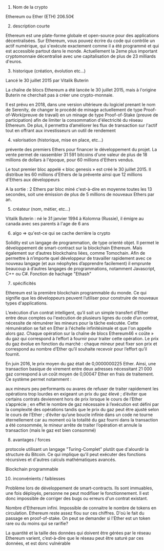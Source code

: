 1. Nom de la crypto

Ethereum ou Ether (ETH) 206.50€

2. description courte

Ethereum est une plate-forme globale et open-source pour des applications décentralisées. Sur Ethereum, vous pouvez écrire du code qui contrôle un actif numérique, qui s'exécute exactement comme il a été programmé et qui est accessible partout dans le monde. Actuellement la 2eme plus important cryptomonnaie décentralisé avec une capitalisation de plus de 23 milliards d'euros.

3. historique (création, évolution etc...)

Lancé le 30 juillet 2015 par Vitalik Buterin

La chaîne de blocs Ethereum a été lancée le 30 juillet 2015, mais à l'origine Buterin ne cherchait pas à créer une crypto-monnaie.

Il est prévu en 2018, dans une version ultérieure du logiciel prenant le nom de Serenity, de changer le procédé de minage actuellement de type Proof-of-Work(preuve de travail) en un minage de type Proof-of-Stake (preuve de participation) afin de limiter la consommation d'électricité du réseau Ethereum. De plus, il permettra d’améliorer les flux de transaction sur l'actif tout en offrant aux investisseurs un outil de rendement

4. valorisation (historique, mise en place, etc...)

prévente des premiers Ethers pour financer le développement du projet. La vente permet de rassembler 31 591 bitcoins d'une valeur de plus de 18 millions de dollars à l'époque, pour 60 millions d'Ethers vendus.

Le tout premier bloc appelé « bloc genesis » est créé le 30 juillet 2015. Il distribue les 60 millions d'Ethers de la prévente ainsi que 12 millions d'Ethers aux développeurs

A la sortie : 2 Ethers par bloc miné c'est-à-dire en moyenne toutes les 13 secondes, soit une émission de plus de 5 millions de nouveaux Ethers par an.

5. créateur (nom, métier, etc...)

Vitalik Buterin : né le 31 janvier 1994 à Kolomna (Russie), il émigre au canada avec ses parents à l'age de 6 ans

6. algo => qu'est-ce qui se cache derrière la crypto

Solidity est un langage de programmation, de type orienté objet. Il permet le développement de smart-contract sur la blockchain Ethereum. Mais également sur d’autres blockchains liées, comme Tomochain. Afin de permettre à n’importe quel développeur de travailler rapidement avec ce nouveau langage (et aux néophytes d’apprendre facilement)  il emprunte beaucoup à d’autres langages de programmations, notamment Javascript, C++ ou C#.
Fonction de hachage "Ethash"

7. spécificités

Ethereum est la première blockchain programmable du monde. Ce qui signifie que les développeurs peuvent l’utiliser pour construire de nouveaux types d'applications.

L’exécution d’un contrat intelligent, qu’il soit un simple transfert d’Ether entre deux comptes ou l'exécution de plusieurs lignes du code d’un contrat, nécessite de rémunérer les mineurs pour la tâche exécutée. Cette rémunération se fait en Ether à l'échelle infinitésimale et que l'on appelle alors gaz. Chaque opération sur la chaîne de blocs Ethereum46 « coûte » du gaz qui correspond à l’effort à fournir pour traiter cette opération. Le prix du gaz évolue en fonction du marché : chaque mineur peut fixer son prix et correspond au nombre d’Ether qu’il souhaite recevoir pour l’effort qu’il fournit.

En juin 2016, le prix moyen du gaz était de 0,0000000225 Ether. Ainsi, une transaction basique de virement entre deux adresses nécessitant 21 000 gaz correspond à un coût moyen de 0,00047 Ether en frais de traitement. Ce système permet notamment :

aux mineurs peu performants ou avares de refuser de traiter rapidement les opérations trop lourdes en exigeant un prix du gaz élevé ;
d’éviter que certains contrats deviennent hors de prix lorsque le cours de l’Ether s’apprécie ; en effet le nombre de gaz nécessaire à l’exécution est défini par la complexité des opérations tandis que le prix du gaz peut être ajusté selon le cours de l’Ether ;
d’éviter qu’une boucle infinie dans un code ne tourne éternellement car au moment où la totalité du gaz fourni dans la transaction a été consommée, le mineur arrête de traiter l’opération et annule la transaction (mais le gaz est bien consommé)

8. avantages / forces

protocole utilisant un langage "Turing-Complet" plutôt que d'alourdir la structure du Bitcoin. Ce qui implique qu’il peut exécuter des fonctions récursives et d'autres calculs mathématiques avancés. 

Blockchain programmable

10. inconvénients / faiblesses

Problème lors de développement de smart-contracts. Ils sont immuables, une fois déployés, personne ne peut modifiser le fonctionnement. Il est donc impossible de corriger des bugs ou erreurs d'un contrat existant.

Nombre d'Ethereum infini. Impossible de connaitre le nombre de tokens en circulation. Ethereum reste assez flou sur ces chiffres. D'où le fait du passage en proof-of-stake. On peut se demander si l'Ether est un token rare ou du moins qui se rarifie?

La quantité et la taille des données qui doivent être gérées par le réseau Ethereum varient, c’est-à-dire que le réseau peut être saturé par ces données, et est donc vulnérable